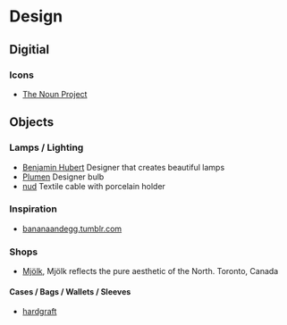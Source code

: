# Design #

## Digitial ##

### Icons ###

- [The Noun Project](http://thenounproject.com/)

## Objects ##

### Lamps / Lighting ###

- [Benjamin Hubert](http://www.benjaminhubert.co.uk/) Designer that creates beautiful lamps
- [Plumen](http://eushop.plumen.com/) Designer bulb
- [nud](http://www.nudcollection.com) Textile cable with porcelain holder

### Inspiration ###

- [bananaandegg.tumblr.com](http://bananaandegg.tumblr.com/)

### Shops ###

- [Mjölk](http://mjolk.ca/), Mjölk reflects the pure aesthetic of the North. Toronto, Canada

#### Cases / Bags / Wallets / Sleeves ####

- [hardgraft](http://www.hardgraft.com/collections/fullrange)
